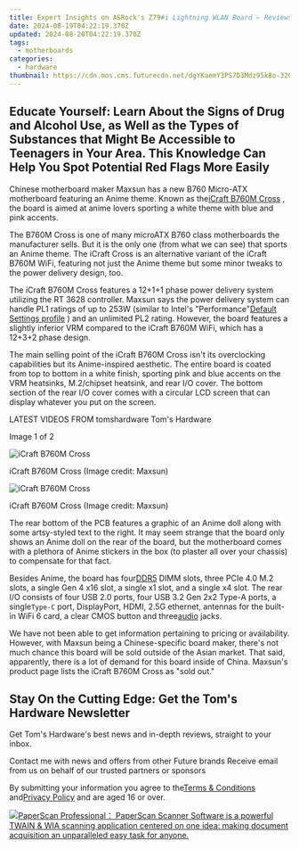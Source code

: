 ```yaml
---
title: Expert Insights on ASRock's Z79#i Lightning WLAN Board – Reviews Inside a Small Case
date: 2024-08-19T04:22:19.370Z
updated: 2024-08-20T04:22:19.370Z
tags:
  - motherboards
categories:
  - hardware
thumbnail: https://cdn.mos.cms.futurecdn.net/dgYKaemY3PS7D3Mdz95k8o-320-80.jpg
---
```


## Educate Yourself: Learn About the Signs of Drug and Alcohol Use, as Well as the Types of Substances that Might Be Accessible to Teenagers in Your Area. This Knowledge Can Help You Spot Potential Red Flags More Easily

Chinese motherboard maker Maxsun has a new B760 Micro-ATX motherboard featuring an Anime theme. Known as the[iCraft B760M Cross](https://www.maxsun.com/products/icraft-b760m-cross) , the board is aimed at anime lovers sporting a white theme with blue and pink accents.

 The B760M Cross is one of many microATX B760 class motherboards the manufacturer sells. But it is the only one (from what we can see) that sports an Anime theme. The iCraft Cross is an alternative variant of the iCraft B760M WiFi, featuring not just the Anime theme but some minor tweaks to the power delivery design, too.

 The iCraft B760M Cross features a 12+1+1 phase power delivery system utilizing the RT 3628 controller. Maxsun says the power delivery system can handle PL1 ratings of up to 253W (similar to Intel's "Performance"[Default Settings profile](https://tools.techidaily.com) ) and an unlimited PL2 rating. However, the board features a slightly inferior VRM compared to the iCraft B760M WiFi, which has a 12+3+2 phase design.

 The main selling point of the iCraft B760M Cross isn't its overclocking capabilities but its Anime-inspired aesthetic. The entire board is coated from top to bottom in a white finish, sporting pink and blue accents on the VRM heatsinks, M.2/chipset heatsink, and rear I/O cover. The bottom section of the rear I/O cover comes with a circular LCD screen that can display whatever you put on the screen.

 LATEST VIDEOS FROM tomshardware Tom's Hardware

 Image 1 of 2

![iCraft B760M Cross](https://vanilla.futurecdn.net/cyclingnews/media/img/missing-image.svg)

 iCraft B760M Cross  (Image credit: Maxsun)

![iCraft B760M Cross](https://vanilla.futurecdn.net/cyclingnews/media/img/missing-image.svg)

 iCraft B760M Cross  (Image credit: Maxsun)

 The rear bottom of the PCB features a graphic of an Anime doll along with some artsy-styled text to the right. It may seem strange that the board only shows an Anime doll on the rear of the board, but the motherboard comes with a plethora of Anime stickers in the box (to plaster all over your chassis) to compensate for that fact.

 Besides Anime, the board has four[DDR5](https://tools.techidaily.com) DIMM slots, three PCIe 4.0 M.2 slots, a single Gen 4 x16 slot, a single x1 slot, and a single x4 slot. The rear I/O consists of four USB 2.0 ports, four USB 3.2 Gen 2x2 Type-A ports, a single`Type-C` port, DisplayPort, HDMI, 2.5G ethernet, antennas for the built-in WiFi 6 card, a clear CMOS button and three[audio](https://tools.techidaily.com) jacks.

 We have not been able to get information pertaining to pricing or availability. However, with Maxsun being a Chinese-specific board maker, there's not much chance this board will be sold outside of the Asian market. That said, apparently, there is a lot of demand for this board inside of China. Maxsun's product page lists the iCraft B760M Cross as "sold out."

## Stay On the Cutting Edge: Get the Tom's Hardware Newsletter

 Get Tom's Hardware's best news and in-depth reviews, straight to your inbox.

 Contact me with news and offers from other Future brands  Receive email from us on behalf of our trusted partners or sponsors

 By submitting your information you agree to the[Terms & Conditions](https://futureplc.com/terms-conditions/) and[Privacy Policy](https://futureplc.com/privacy-policy/) and are aged 16 or over.

<ins class="adsbygoogle"
     style="display:block"
     data-ad-format="autorelaxed"
     data-ad-client="ca-pub-7571918770474297"
     data-ad-slot="1223367746"></ins>



<ins class="adsbygoogle"
     style="display:block"
     data-ad-client="ca-pub-7571918770474297"
     data-ad-slot="8358498916"
     data-ad-format="auto"
     data-full-width-responsive="true"></ins>



<!-- affiliate ads begin -->
<a href="https://secure.2checkout.com/order/checkout.php?PRODS=37540879&QTY=1&AFFILIATE=108875&CART=1"><img src="https://paperscan.orpalis.com/img/content/You_prefer_to_use.png" border="0">PaperScan Professional： PaperScan Scanner Software is a powerful TWAIN & WIA scanning application centered on one idea: making document acquisition an unparalleled easy task for anyone.</a>
<!-- affiliate ads end -->